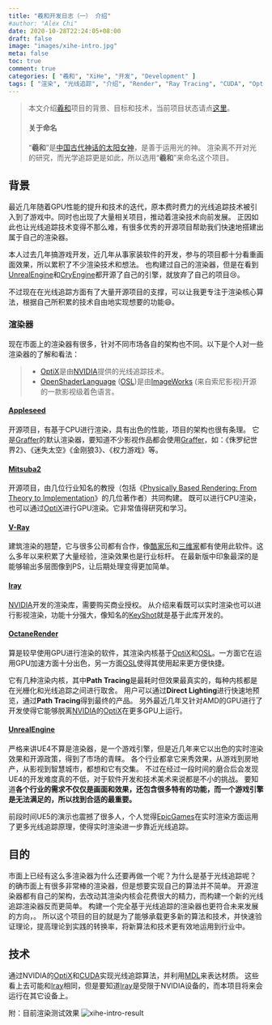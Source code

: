 ```yaml
---
title: "羲和开发日志（一） 介绍"
#author: "Alex Chi"
date: 2020-10-28T22:24:05+08:00
draft: false
image: "images/xihe-intro.jpg"
meta: false
toc: true
comment: true
categories: [ "羲和", "XiHe", "开发", "Development" ]
tags: [ "渲染", "光线追踪", "介绍", "Render", "Ray Tracing", "CUDA", "OptiX", "MDL", "Introduction" ]
---
```


> 本文介绍[羲和]项目的背景、目标和技术，当前项目状态请点[这里](../../pages/xihe/)。
>
> #### 关于命名
>
> “**羲和**”是[中国古代神话的太阳女神](https://baike.baidu.com/item/%E7%BE%B2%E5%92%8C/278594)，是善于运用光的神。
> 渲染离不开对光的研究，而光学追踪更是如此，所以选用“**羲和**”来命名这个项目。

## 背景

最近几年随着GPU性能的提升和技术的迭代，原本费时费力的光线追踪技术被引入到了游戏中。同时也出现了大量相关项目，推动着渲染技术向前发展。
正因如此也让光线追踪技术变得不那么难，有很多优秀的开源项目帮助我们快速地搭建出属于自己的渲染器。

本人过去几年搞游戏开发，近几年从事家装软件的开发，参与的项目都十分看重画面效果，所以累积了不少渲染技术和想法。
也构建过自己的渲染器，但是在看到[UnrealEngine]和[CryEngine]都开源了自己的引擎，就放弃了自己的项目:cry:。

不过现在在光线追踪方面有了大量开源项目的支撑，可以让我更专注于渲染核心算法，根据自己所积累的技术自由地实现想要的功能:smile:。

### 渲染器

现在市面上的渲染器有很多，针对不同市场各自的架构也不同。以下是个人对一些渲染器的了解和看法：

> * [OptiX]是由[NVIDIA]提供的光线追踪技术。
> * [OpenShaderLanguage] ([OSL])是由[ImageWorks] (来自索尼影视)开源的一款影视级着色语言。

#### [Appleseed]

开源项目，有基于CPU进行渲染，具有出色的性能，项目的架构也很有条理。
它是[Graffer]的默认渲染器，要知道不少影视作品都会使用[Graffer]，如：《侏罗纪世界2》、《迷失太空》《金刚狼3》、《权力游戏》等。

#### [Mitsuba2]

开源项目，由几位行业知名的教授（包括《[Physically Based Rendering: From Theory to Implementation]》的几位著作者）共同构建。
既可以进行CPU渲染，也可以通过[OptiX]进行GPU渲染。它非常值得研究和学习。

#### [V-Ray]

建筑渲染的翘楚，它与很多公司都有合作，像[酷家乐]和[三维家]都有使用此软件。这么多年以来积累了大量经验，渲染效果也是行业标杆。
在最新版中印象最深的是能够输出多层图像到PS，让后期处理变得更加简单。

#### [Iray]

[NVIDIA]开发的渲染库，需要购买商业授权。
从介绍来看既可以实时渲染也可以进行影视渲染，功能十分强大，像知名的[KeyShot]就是基于此库开发的。

#### [OctaneRender]

算是较早使用GPU进行渲染的软件，其渲染内核基于[OptiX]和[OSL]。一方面它在运用GPU加速方面十分出色，另一方面[OSL]使得其使用起来更方便快捷。

它有几种渲染内核，其中**Path Tracing**是最耗时但效果最真实的，每种内核都是在光栅化和光线追踪之间进行取舍。
用户可以通过**Direct Lighting**进行快速地预览，通过**Path Tracing**得到最终的产品。
另外最近几年又针对AMD的GPU进行了开发使得它能够脱离[NVIDIA]的[OptiX]在更多GPU上运行。

#### [UnrealEngine]

严格来讲UE4不算是渲染器，是一个游戏引擎，但是近几年来它以出色的实时渲染效果和开源政策，得到了市场的青睐。
各个行业都拿它来秀效果，从游戏到房地产，从影视到智慧城市，都想和它有交集。
不过在经过一段时间的磨合后会发现UE4的开发难度真的不低，对于软件开发和技术美术来说都是不小的挑战。
要知道**各个行业的需求不仅仅是画面和效果，还包含很多特有的功能，而一个游戏引擎是无法满足的，所以找到合适的最重要。**

前段时间UE5的演示也震撼了很多人，个人觉得[EpicGames]在实时渲染方面运用了更多光线追踪原理，使得实时渲染进一步靠近光线追踪。

## 目的

市面上已经有这么多渲染器为什么还要再做一个呢？为什么是基于光线追踪呢？
的确市面上有很多非常棒的渲染器，但是想要实现自己的算法并不简单。
开源渲染器都有自己的架构，去改动其渲染内核会花费很大的精力，而构建一个新的光线追踪渲染器反而更简单。
构建一个完全基于光线追踪的渲染器也更符合未来发展的方向，。
所以这个项目的目的就是为了能够承载更多新的算法和技术，并快速验证理论，提高理论到实践的转换率，将新算法和技术更有效地运用到行业中。

## 技术

通过NVIDIA的[OptiX]和[CUDA]实现光线追踪算法，并利用[MDL]来表达材质。
这些看上去可能和[Iray]相同，但是要知道[Iray]是受限于NVIDIA设备的，而本项目将来会运行在其它设备上。

附：目前渲染测试效果
![xihe-intro-result](/images/xihe-intro-result.jpg)

[羲和]: /pages/xihe
[UnrealEngine]: https://www.unrealengine.com/
[CryEngine]: https://www.cryengine.com/
[Appleseed]: https://appleseedhq.net/
[Graffer]: https://www.gafferhq.org/
[Physically Based Rendering: From Theory to Implementation]: http://www.pbr-book.org/
[Mitsuba2]: https://github.com/mitsuba-renderer/mitsuba2
[V-Ray]: https://www.chaosgroup.com/
[酷家乐]: https://www.kujiale.com/
[三维家]: https://www.3vjia.com/
[Iray]: https://www.nvidia.com/en-us/design-visualization/iray/
[OctaneRender]: https://home.otoy.com/render/octane-render/
[MDL]: https://www.nvidia.com/en-us/design-visualization/technologies/material-definition-language/
[OptiX]: https://developer.nvidia.com/optix
[CUDA]: https://developer.nvidia.com/cuda-toolkit
[OSL]: https://github.com/imageworks/OpenShadingLanguage/
[OpenShaderLanguage]: https://github.com/imageworks/OpenShadingLanguage/
[ImageWorks]: http://opensource.imageworks.com/
[NVIDIA]: https://www.nvidia.com/
[KeyShot]: https://www.keyshot.com/
[EpicGames]: https://www.epicgames.com/